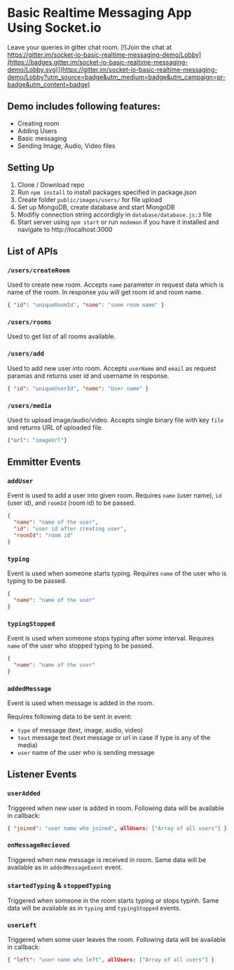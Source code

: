 # Basic Realtime Messaging App Using Socket.io

Leave your queries in gitter chat room.
[![Join the chat at https://gitter.im/socket-io-basic-realtime-messaging-demo/Lobby](https://badges.gitter.im/socket-io-basic-realtime-messaging-demo/Lobby.svg)](https://gitter.im/socket-io-basic-realtime-messaging-demo/Lobby?utm_source=badge&utm_medium=badge&utm_campaign=pr-badge&utm_content=badge)


## Demo includes following features:

- Creating room
- Adding Users
- Basic messaging
- Sending Image, Audio, Video files

## Setting Up

1. Clone / Download repo
2. Run `npm install` to install packages specified in package.json
3. Create folder `public/images/users/` for file upload
4. Set up MongoDB, create database and start MongoDB
5. Modifiy connection string accordigly in `database/database.js:3` file
6. Start server using `npm start` or run `nodemon` if you have it installed and navigate to http://localhost:3000

## List of APIs

### `/users/createRoom`

Used to create new room. Accepts `name` parameter in request data which is name of the room. In response you will get room id and room name.
```json
{ "id": "uniqueRoomId", "name": "some room name" }
```

### `/users/rooms`

Used to get list of all rooms available.

### `/users/add`

Used to add new user into room. Accepts `userName` and `email` as request paramas and returns user id and username in response.
```json
{ "id": "uniqueUserId", "name": "User name" }
```

### `/users/media`

Used to upload image/audio/video. Accepts single binary file with key `file` and returns URL of uploaded file.
```json
{"url": "imageUrl"}
```

## Emmitter Events

### `addUser`

Event is used to add a user into given room. Requires `name` (user name), `id` (user id), and `roomId` (room id) to be passed.

```json
{
  "name": "name of the user",
  "id": "user id after creating user",
  "roomId": "room id"
}
```

### `typing`

Event is used when someone starts typing. Requires `name` of the user who is typing to be passed.
```json
{
  "name": "name of the user"
}
```

### `typingStopped`

Event is used when someone stops typing after some interval. Requires `name` of the user who stopped typing to be passed.
```json
{
  "name": "name of the user"
}
```

### `addedMessage`

Event is used when message is added in the room.

Requires following data to be sent in event:

- `type` of message (text, image, audio, video)
- `text` message text (text message or url in case if type is any of the media)
- `user` name of the user who is sending message

## Listener Events

### `userAdded`

Triggered when new user is added in room. Following data will be available in callback:
```json
{ "joined": "user name who joined", allUsers: ["Array of all users"] }
```

### `onMessageRecieved`

Triggered when new message is received in room. Same data will be available as in `addedMessageEvent` event.

### `startedTyping` & `stoppedTyping`

Triggered when someone in the room starts typing or stops typinh. Same data will be available as in `typing` and `typingStopped` events.

### `userLeft`

Triggered when some user leaves the room. Following data will be available in callback:
```json
{ "left": "user name who left", allUsers: ["Array of all users"] }
```
